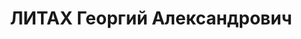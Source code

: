 ---
title: ЛИТАХ Георгий Александрович
description: "Род. в 1900 г., Польша, Петраков, русский, образование высшее, ранее\
  \ член ВКП(б), 78-я стр.дивизия, начальник химической службы. Проживал: Томск. \n\
  \  Арестован 13 августа 1936 г. \n  Приговорен: 29 октября 1937 г., обв.: троцк.\
  \ террор. орг-я. \n  Приговор: расстрел Расстрелян 29 октября 1937 г. Реабилитирован\
  \ в декабре 1957 г."
---